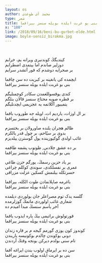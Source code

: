 ```yaml
---
layout: os
author: محمد آی طوغدی
type: شعر
title: بنی بو غربت ایلده بویله سنسز بيراقما  
x: "180"
link: /2018/09/16/beni-bu-gurbet-elde.html
image: boyle-sensiz_birakma.jpg
---
```


<br/>

کيتديگڭ کوندنبری ویرانه يم، ﺧﺮﺍبم  
دوزلير صاندم اما بیتمدی اضطرابم  
بر صحرايه دوشدم كه قور آتشدر سرابم  

ایچمده كی يانغينه بر کبریت ده سن چاقما  
بنی بو غربت ایلده بویله سنسز بيراقما  


کندی يوقسوللغمدن سکادر کوچمنليگم  
بر قطره صويه محتاج سنسز قالان بنلگم  
يتمييور آڭلاتمه يه عجزیمی ايچدنليگم  

بر ال اوزات، يارديم ات، اویله جه طوروب باقما  
بنی بو غربت ایلده بویله سنسز بيراقما  


ظالم هجران يلنده صاورولان بر بختسزم  
بدوی بر ﺳﻴّﺎحم، بر چول قدر يالڭزم  
غائب اولدی گوكيوزینده يول گوسترن ييلديزم  

بر ده عشق جلادني, طوتوب پشمه  طاقمه  
بنی بو غربت ایلده بویله سنسز بيراقما  


بر یاد حزین رسمڭ، یورگم حزن طاغي  
ﻋﻤﺮی بر نفسلكدی، سوندی کوڭلم چراغی  
حسرتڭله بیلنمش كسكین عزلت مزراقی   

باغرمه صاپلانمادن طوت الڭله، بيراقما  
بنی بو غربت ایلده بویله سنسز بيراقما  


گلسه يدک توم مصراعلر جان بولوردی دیلمده  
شعاری غائب اولوردی ماتمڭ گوزلرمده  
آخر یأسم سنسڭ مبدأ اميدم ده  

قورتولوش براتیمی بیڭ پاره ایدوب یاقما  
بنی بو غربت ایلده بویله سنسز بيراقما  


کوندوز کون یوزی گورمم گيجه م بر قاره زندان  
دونی بوکوندن چالدم بوکونيسه ياريندن  
تام سنی بولدم دیركن بونجه وقتڭ آردندن  

سن ده بر ایرماق اولوب بندن ايراغه آقما  
بنی بو غربت ایلده بویله سنسز بيراقما  
